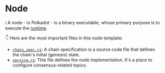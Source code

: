 # Node

ℹ️ A node -  in Polkadot - is a binary executable, whose primary purpose is to execute the [runtime](../runtime/README.md).

👇 Here are the most important files in this node template:

- [`chain_spec.rs`](./src/chain_spec.rs): A chain specification is a source code file that defines the chain's
initial (genesis) state.
- [`service.rs`](./src/service.rs): This file defines the node implementation.
It's a place to configure consensus-related topics.
